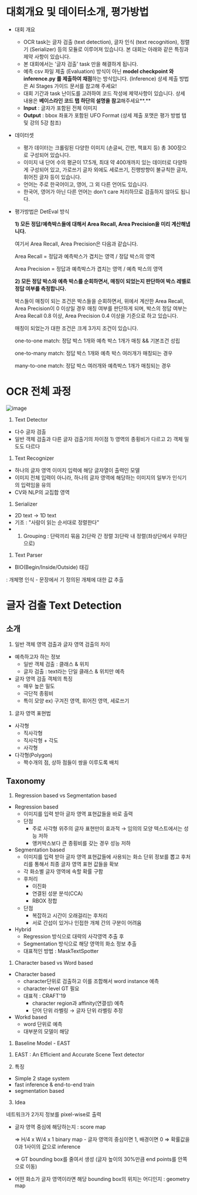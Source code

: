 # 대회개요 및 데이터소개, 평가방법

- 대회 개요
    - OCR task는 글자 검출 (text detection), 글자 인식 (text recognition), 정렬기 (Serializer) 등의 모듈로 이루어져 있습니다. 본 대회는 아래와 같은 특징과 제약 사항이 있습니다.
    - 본 대회에서는 '글자 검출' task 만을 해결하게 됩니다.
    - 예측 csv 파일 제출 (Evaluation) 방식이 아닌 **model checkpoint 와 inference.py 를 제출하여 채점**하는 방식입니다. (Inference) 상세 제출 방법은 AI Stages 가이드 문서를 참고해 주세요!
    - 대회 기간과 task 난이도를 고려하여 코드 작성에 제약사항이 있습니다. 상세 내용은 **베이스라인 코드 탭 하단의 설명을 참고**해주세요**.**
    - **Input** : 글자가 포함된 전체 이미지
    - **Output** : bbox 좌표가 포함된 UFO Format (상세 제출 포맷은 평가 방법 탭 및 강의 5강 참조)
- 데이터셋
    - 평가 데이터는 크롤링된 다양한 이미지 (손글씨, 간판, 책표지 등) 총 300장으로 구성되어 있습니다.
    - 이미지 내 단어 수의 평균이 17.5개, 최대 약 400개까지 있는 데이터로 다양하게 구성되어 있고, 가로쓰기 글자 외에도 세로쓰기, 진행방향이 불규칙한 글자, 휘어진 글자 등이 있습니다.
    - 언어는 주로 한국어이고, 영어, 그 외 다른 언어도 있습니다.
    - 한국어, 영어가 아닌 다른 언어는 don't care 처리하므로 검출하지 않아도 됩니다.
    
- 평가방법은 DetEval 방식
    
    **1) 모든 정답/예측박스들에 대해서 Area Recall, Area Precision을 미리 계산해냅니다.**
    
    여기서 Area Recall, Area Precision은 다음과 같습니다.
    
    Area Recall = 정답과 예측박스가 겹치는 영역 / 정답 박스의 영역
    
    Area Precision = 정답과 예측박스가 겹치는 영역 / 예측 박스의 영역
   

    **2) 모든 정답 박스와 예측 박스를 순회하면서, 매칭이 되었는지 판단하여 박스 레벨로 정답 여부를 측정합니다.**

    박스들이 매칭이 되는 조건은 박스들을 순회하면서, 위에서 계산한 Area Recall, Area Precision이 0 이상일 경우 매칭 여부를 판단하게 되며, 박스의 정답 여부는 Area Recall 0.8 이상, Area Precision 0.4 이상을 기준으로 하고 있습니다.

    매칭이 되었는가 대한 조건은 크게 3가지 조건이 있습니다.


    one-to-one match: 정답 박스 1개와 예측 박스 1개가 매칭 && 기본조건 성립

    one-to-many match: 정답 박스 1개와 예측 박스 여러개가 매칭되는 경우

    many-to-one match: 정답 박스 여러개와 예측박스 1개가 매칭되는 경우

# OCR 전체 과정

![image](https://user-images.githubusercontent.com/51853700/142345526-ef72eaf2-4c41-4f03-908b-739b5d7063b4.png)


1. Text Detector
- 다수 글자 검출
- 일반 객체 검출과 다른 글자 검출기의 차이점 1) 영역의 종횡비가 다르고 2) 객체 밀도도 다르다

1. Text Recognizer
- 하나의 글자 영역 이미지 입력에 해당 글자열이 출력인 모델
- 이미지 전체 입력이 아니라, 하나의 글자 영역에 해당하는 이미지의 일부가 인식기의 입력임을 유의
- CV와 NLP의 교집합 영역

1. Serializer
- 2D text → 1D text
- 기조 : "사람이 읽는 순서대로 정렬한다"
- 1) Grouping : 단락끼리 묶음  2)단락 간 정렬  3)단락 내 정렬(좌상단에서 우하단으로)

1. Text Parser
- BIO(Begin/Inside/Outside) 태깅

: 개체명 인식 - 문장에서 기 정의된 개체에 대한 값 추출

# 글자 검출 Text Detection

## 소개

1. 일반 객체 영역 검출과 글자 영역 검출의 차이
- 예측하고자 하는 정보
    - 일반 객체 검출 : 클래스 & 위치
    - 글자 검출 : text라는 단일 클래스 & 위치만 예측
- 글자 영역 검출 객체의 특징
    - 매우 높은 밀도
    - 극단적 종횡비
    - 특이 모양 ex) 구겨진 영역, 휘어진 영역, 세로쓰기

1. 글자 영역 표현법
- 사각형
    - 직사각형
    - 직사각형 + 각도
    - 사각형
- 다각형(Polygon)
    - 짝수개의 점, 상하 점들이 쌍을 이루도록 배치
    

## Taxonomy

1. Regression based vs Segmentation based
- Regression based
    - 이미지를 입력 받아 글자 영역 표현값들을 바로 출력
    - 단점
        - 주로 사각형 위주의 글자 표현만이 효과적 → 임의의 모양 텍스트에서는 성능 저하
        - 앵커박스보다 큰 종횡비를 갖는 경우 성능 저하
- Segmentation based
    - 이미지를 입력 받아 글자 영역 표현값들에 사용되는 화소 단위 정보를 뽑고 후처리를 통해서 최종 글자 영역 표현 값들을 확보
    - 각 화소별 글자 영역에 속할 확률 구함
    - 후처리
        - 이진화
        - 연결된 성분 분석(CCA)
        - RBOX 정합
    - 단점
        - 복잡하고 시간이 오래걸리는 후처리
        - 서로 간섭이 있거나 인접한 개체 간의 구분이 어려움
- Hybrid
    - Regression 방식으로 대략의 사각영역 추출 후
    - Segmentation 방식으로 해당 영역의 화소 정보 추출
    - 대표적인 방법 : MaskTextSpotter
    
1. Character based vs Word based
- Character based
    - character단위로 검출하고 이를 조합해서 word instance 예측
    - character-level GT 필요
    - 대표적 : CRAFT'19
        - character region과 affinity(연결성) 예측
        - 단어 단위 라벨링 → 글자 단위 라벨링 추정
- Workd based
    - word 단위로 예측
    - 대부분의 모델이 해당
    
1. Baseline Model - EAST

1) EAST : An Efficient and Accurate Scene Text detector

2) 특징

- Simple 2 stage system
- fast inference & end-to-end train
- segmentation based

3) Idea


네트워크가 2가지 정보를 pixel-wise로 출력

- 글자 영역 중심에 해당하는지 : score map
    
    ⇒ H/4 x W/4 x 1 binary map - 글자 영역의 중심이면 1, 배경이면 0 ⇒ 확률값을 0과 1사이의 값으로 inference
    
    ⇒ GT bounding box를 줄여서 생성 (글자 높이의 30%만큼 end points를 안쪽으로 이동)
    
- 어떤 화소가 글자 영역이라면 해당 bounding box의 위치는 어디인지 : geometry map
